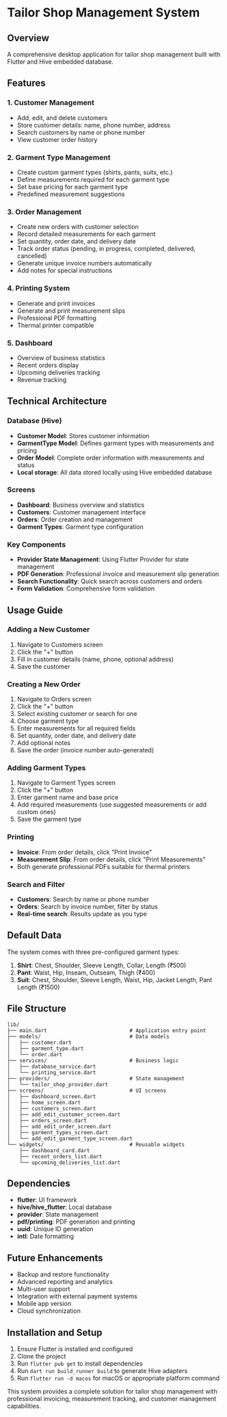 # Tailor Shop Management System

## Overview
A comprehensive desktop application for tailor shop management built with Flutter and Hive embedded database.

## Features

### 1. Customer Management
- Add, edit, and delete customers
- Store customer details: name, phone number, address
- Search customers by name or phone number
- View customer order history

### 2. Garment Type Management
- Create custom garment types (shirts, pants, suits, etc.)
- Define measurements required for each garment type
- Set base pricing for each garment type
- Predefined measurement suggestions

### 3. Order Management
- Create new orders with customer selection
- Record detailed measurements for each garment
- Set quantity, order date, and delivery date
- Track order status (pending, in progress, completed, delivered, cancelled)
- Generate unique invoice numbers automatically
- Add notes for special instructions

### 4. Printing System
- Generate and print invoices
- Generate and print measurement slips
- Professional PDF formatting
- Thermal printer compatible

### 5. Dashboard
- Overview of business statistics
- Recent orders display
- Upcoming deliveries tracking
- Revenue tracking

## Technical Architecture

### Database (Hive)
- **Customer Model**: Stores customer information
- **GarmentType Model**: Defines garment types with measurements and pricing
- **Order Model**: Complete order information with measurements and status
- **Local storage**: All data stored locally using Hive embedded database

### Screens
- **Dashboard**: Business overview and statistics
- **Customers**: Customer management interface
- **Orders**: Order creation and management
- **Garment Types**: Garment type configuration

### Key Components
- **Provider State Management**: Using Flutter Provider for state management
- **PDF Generation**: Professional invoice and measurement slip generation
- **Search Functionality**: Quick search across customers and orders
- **Form Validation**: Comprehensive form validation

## Usage Guide

### Adding a New Customer
1. Navigate to Customers screen
2. Click the "+" button
3. Fill in customer details (name, phone, optional address)
4. Save the customer

### Creating a New Order
1. Navigate to Orders screen
2. Click the "+" button
3. Select existing customer or search for one
4. Choose garment type
5. Enter measurements for all required fields
6. Set quantity, order date, and delivery date
7. Add optional notes
8. Save the order (invoice number auto-generated)

### Adding Garment Types
1. Navigate to Garment Types screen
2. Click the "+" button
3. Enter garment name and base price
4. Add required measurements (use suggested measurements or add custom ones)
5. Save the garment type

### Printing
- **Invoice**: From order details, click "Print Invoice"
- **Measurement Slip**: From order details, click "Print Measurements"
- Both generate professional PDFs suitable for thermal printers

### Search and Filter
- **Customers**: Search by name or phone number
- **Orders**: Search by invoice number, filter by status
- **Real-time search**: Results update as you type

## Default Data
The system comes with three pre-configured garment types:
1. **Shirt**: Chest, Shoulder, Sleeve Length, Collar, Length (₹500)
2. **Pant**: Waist, Hip, Inseam, Outseam, Thigh (₹400)
3. **Suit**: Chest, Shoulder, Sleeve Length, Waist, Hip, Jacket Length, Pant Length (₹1500)

## File Structure
```
lib/
├── main.dart                           # Application entry point
├── models/                             # Data models
│   ├── customer.dart
│   ├── garment_type.dart
│   └── order.dart
├── services/                           # Business logic
│   ├── database_service.dart
│   └── printing_service.dart
├── providers/                          # State management
│   └── tailor_shop_provider.dart
├── screens/                            # UI screens
│   ├── dashboard_screen.dart
│   ├── home_screen.dart
│   ├── customers_screen.dart
│   ├── add_edit_customer_screen.dart
│   ├── orders_screen.dart
│   ├── add_edit_order_screen.dart
│   ├── garment_types_screen.dart
│   └── add_edit_garment_type_screen.dart
└── widgets/                            # Reusable widgets
    ├── dashboard_card.dart
    ├── recent_orders_list.dart
    └── upcoming_deliveries_list.dart
```

## Dependencies
- **flutter**: UI framework
- **hive/hive_flutter**: Local database
- **provider**: State management
- **pdf/printing**: PDF generation and printing
- **uuid**: Unique ID generation
- **intl**: Date formatting

## Future Enhancements
- Backup and restore functionality
- Advanced reporting and analytics
- Multi-user support
- Integration with external payment systems
- Mobile app version
- Cloud synchronization

## Installation and Setup
1. Ensure Flutter is installed and configured
2. Clone the project
3. Run `flutter pub get` to install dependencies
4. Run `dart run build_runner build` to generate Hive adapters
5. Run `flutter run -d macos` for macOS or appropriate platform command

This system provides a complete solution for tailor shop management with professional invoicing, measurement tracking, and customer management capabilities.

